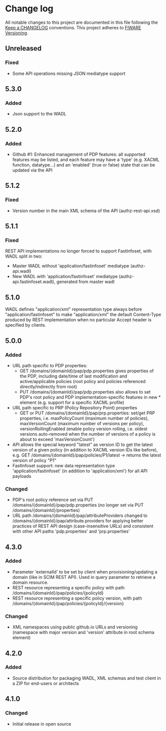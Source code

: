# Change log
All notable changes to this project are documented in this file following the [Keep a CHANGELOG](http://keepachangelog.com) conventions. This project adheres to [FIWARE Versioning](http://forge.fiware.org/plugins/mediawiki/wiki/fiware/index.php/Releases_and_Sprints_numbering).


## Unreleased
### Fixed
- Some API operations missing JSON mediatype support


## 5.3.0
### Added
- Json support to the WADL


## 5.2.0
### Added
- Github #1: Enhanced management of PDP features: all supported features may be listed, and each feature may have a 'type' (e.g. XACML function, datatype...) and an 'enabled' (true or false) state that can be updated via the API


## 5.1.2
### Fixed
- Version number in the main XML schema of the API (authz-rest-api.xsd) 


## 5.1.1
### Fixed
REST API implementations no longer forced to support FastInfoset, with WADL split in two:
- Master WADL without 'application/fastinfoset' mediatype (authz-api.wadl)
- New WADL with 'application/fastinfoset' mediatype (authz-api.fastinfoset.wadl), generated from master wadl


## 5.1.0
WADL defines "application/xml" representation type always before "application/fastinfoset" to make "application/xml" the default Content-Type produced by REST implementation when no particular Accept header is specified by clients.


## 5.0.0
### Added
- URL path specific to PDP properties:
	- GET /domains/{domainId}/pap/pdp.properties gives properties of the PDP, including date/time of last modification and active/applicable policies (root policy and policies referenced directly/indirectly from root)
	- PUT /domains/{domainId}/pap/pdp.properties also allows to set PDP's root policy and PDP implementation-specific features in new <feature>* element (e.g. support for a specific XACML profile)
- URL path specific to PRP (Policy Repository Point) properties
	- GET or PUT /domains/{domainId}/pap/prp.properties: set/get PRP properties, i.e. maxPolicyCount (maximum number of policies), maxVersionCount (maximum number of versions per policy), versionRollingEnabled (enable policy version rolling, i.e. oldest versions auto-removed when the number of versions of a policy is about to exceed 'maxVersionCount') 
- API allows the special keyword "latest" as version ID to get the latest version of a given policy (in addition to XACML version IDs like before), e.g. GET /domains/{domainId}/pap/policies/P1/latest -> returns the latest version of policy "P1"
- FastInfoset support: new data representation type 'application/fastinfoset' (in addition to 'application/xml') for all API payloads

### Changed
- PDP's root policy reference set via PUT /domains/{domainId}/pap/pdp.properties (no longer set via PUT /domains/{domainId}/properties)
- URL path /domains/{domainId}/pap/attributeProviders changed to /domains/{domainId}/pap/attribute.providers for applying better practices of REST API design (case-insensitive URLs) and consistent with other API paths 'pdp.properties' and 'prp.properties'


## 4.3.0
### Added
- Parameter 'externalId' to be set by client when provisioning/updating a domain (like in SCIM REST API). Used in query parameter to retrieve a domain resource.
- REST resource representing a specific policy with path /domains/{domainId}/pap/policies/{policyId}
- REST resource representing a specific policy version, with path /domains/{domainId}/pap/policies/{policyId}/{version} 

### Changed
- XML namespaces using public github.io URLs and versioning (namespace with major version and 'version' attribute in root schema element)


## 4.2.0
### Added
- Source distribution for packaging WADL, XML schemas and test client in a ZIP for end-users or architects


## 4.1.0
### Changed
- Initial release in open source
